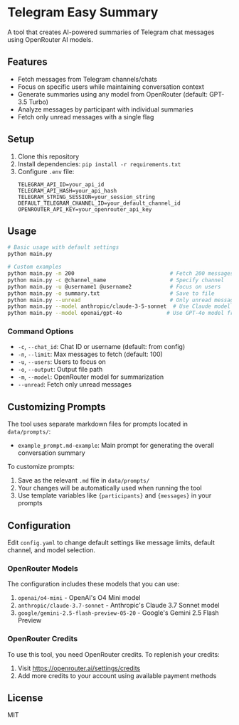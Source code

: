 # Telegram Easy Summary

A tool that creates AI-powered summaries of Telegram chat messages using OpenRouter AI models.

## Features

- Fetch messages from Telegram channels/chats
- Focus on specific users while maintaining conversation context
- Generate summaries using any model from OpenRouter (default: GPT-3.5 Turbo)
- Analyze messages by participant with individual summaries
- Fetch only unread messages with a single flag

## Setup

1. Clone this repository
2. Install dependencies: `pip install -r requirements.txt`
3. Configure `.env` file:
   ```
   TELEGRAM_API_ID=your_api_id
   TELEGRAM_API_HASH=your_api_hash
   TELEGRAM_STRING_SESSION=your_session_string
   DEFAULT_TELEGRAM_CHANNEL_ID=your_default_channel_id
   OPENROUTER_API_KEY=your_openrouter_api_key
   ```

## Usage

```bash
# Basic usage with default settings
python main.py

# Custom examples
python main.py -n 200                              # Fetch 200 messages
python main.py -c @channel_name                    # Specify channel
python main.py -u @username1 @username2            # Focus on users
python main.py -o summary.txt                      # Save to file
python main.py --unread                            # Only unread messages
python main.py --model anthropic/claude-3-5-sonnet  # Use Claude model from OpenRouter
python main.py --model openai/gpt-4o              # Use GPT-4o model from OpenRouter
```

### Command Options

- `-c`, `--chat_id`: Chat ID or username (default: from config)
- `-n`, `--limit`: Max messages to fetch (default: 100)
- `-u`, `--users`: Users to focus on
- `-o`, `--output`: Output file path
- `-m`, `--model`: OpenRouter model for summarization
- `--unread`: Fetch only unread messages

## Customizing Prompts

The tool uses separate markdown files for prompts located in `data/prompts/`:

- `example_prompt.md-example`: Main prompt for generating the overall conversation summary

To customize prompts:

1. Save as the relevant `.md` file in `data/prompts/`
2. Your changes will be automatically used when running the tool
3. Use template variables like `{participants}` and `{messages}` in your prompts

## Configuration

Edit `config.yaml` to change default settings like message limits, default channel, and model selection.

### OpenRouter Models

The configuration includes these models that you can use:

1. `openai/o4-mini` - OpenAI's O4 Mini model
2. `anthropic/claude-3.7-sonnet` - Anthropic's Claude 3.7 Sonnet model
3. `google/gemini-2.5-flash-preview-05-20` - Google's Gemini 2.5 Flash Preview

### OpenRouter Credits

To use this tool, you need OpenRouter credits. To replenish your credits:

1. Visit https://openrouter.ai/settings/credits
2. Add more credits to your account using available payment methods

## License

MIT 